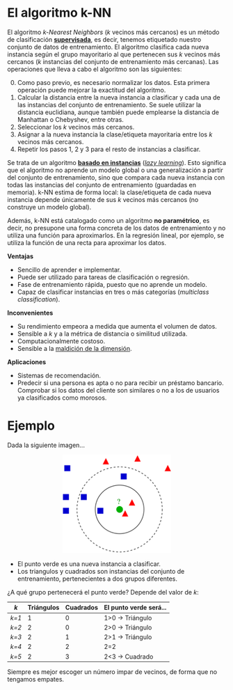 # **El algoritmo k-NN**

El algoritmo _k-Nearest Neighbors_ (_k_ vecinos más cercanos) es un método de clasificación [**supervisada**](https://en.wikipedia.org/wiki/Supervised_learning), es decir, tenemos etiquetado nuestro conjunto de datos de entrenamiento. El algoritmo clasifica cada nueva instancia según el grupo mayoritario al que pertenecen sus _k_ vecinos más cercanos (_k_ instancias del conjunto de entrenamiento más cercanas). Las operaciones que lleva a cabo el algoritmo son las siguientes:

0. Como paso previo, es necesario normalizar los datos. Esta primera operación puede mejorar la exactitud del algoritmo.
1. Calcular la distancia entre la nueva instancia a clasificar y cada una de las instancias del conjunto de entrenamiento. Se suele utilizar la distancia euclidiana, aunque también puede emplearse la distancia de Manhattan o Chebyshev, entre otras. 
2. Seleccionar los _k_ vecinos más cercanos.
3. Asignar a la nueva instancia la clase/etiqueta mayoritaria entre los _k_ vecinos más cercanos.
4. Repetir los pasos 1, 2 y 3 para el resto de instancias a clasificar.

Se trata de un algoritmo [**basado en instancias**](https://en.wikipedia.org/wiki/Instance-based_learning) ([_lazy learning_](https://en.wikipedia.org/wiki/Lazy_learning)). Esto significa que el algoritmo no aprende un modelo global o una generalización a partir del conjunto de entrenamiento, sino que compara cada nueva instancia con todas las instancias del conjunto de entrenamiento (guardadas en memoria). k-NN estima de forma local: la clase/etiqueta de cada nueva instancia depende únicamente de sus _k_ vecinos más cercanos (no construye un modelo global). 

Además, k-NN está catalogado como un algoritmo **no paramétrico**, es decir, no presupone una forma concreta de los datos de entrenamiento y no utiliza una función para aproximarlos. En la regresión lineal, por ejemplo, se utiliza la función de una recta para aproximar los datos. 

**Ventajas**
- Sencillo de aprender e implementar.
- Puede ser utilizado para tareas de clasificación o regresión.
- Fase de entrenamiento rápida, puesto que no aprende un modelo.
- Capaz de clasificar instancias en tres o más categorías (_multiclass classification_).

**Inconvenientes**
- Su rendimiento empeora a medida que aumenta el volumen de datos. 
- Sensible a _k_ y a la métrica de distancia o similitud utilizada. 
- Computacionalmente costoso.
- Sensible a la [maldición de la dimensión](https://en.wikipedia.org/wiki/Curse_of_dimensionality).

**Aplicaciones**
- Sistemas de recomendación.
- Predecir si una persona es apta o no para recibir un préstamo bancario. Comprobar si los datos del cliente son similares o no a los de usuarios ya clasificados como morosos. 

# **Ejemplo**

Dada la siguiente imagen...

<p align="center">
<img src='knn_ejemplo.png' height="225" /></a>
</p>

- El punto verde es una nueva instancia a clasificar.
- Los triangulos y cuadrados son instancias del conjunto de entrenamiento, pertenecientes a dos grupos diferentes.

¿A qué grupo pertenecerá el punto verde? Depende del valor de _k_:

| _k_   | Triángulos | Cuadrados | El punto verde será...  |
|-------| -----------|-----------|-------------------------|
| _k=1_ |      1     |     0     |       1>0 → Triángulo   |
| _k=2_ |      2     |     0     |       2>0 → Triángulo   |
| _k=3_ |      2     |     1     |       2>1 → Triángulo   |
| _k=4_ |      2     |     2     |       2=2               |
| _k=5_ |      2     |     3     |       2<3 → Cuadrado    |


Siempre es mejor escoger un número impar de vecinos, de forma que no tengamos empates.
